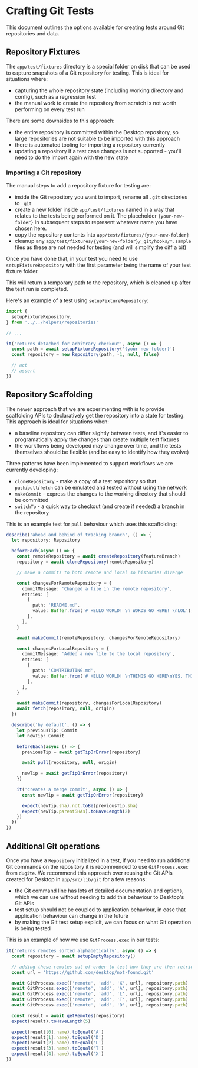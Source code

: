 # Crafting Git Tests

This document outlines the options available for creating tests around Git
repositories and data.

## Repository Fixtures

The `app/test/fixtures` directory is a special folder on disk that can be used
to capture snapshots of a Git repository for testing. This is ideal for
situations where:

 - capturing the whole repository state (including working directory and
   config), such as a regression test
 - the manual work to create the repository from scratch is not worth performing
   on every test run

There are some downsides to this approach:

 - the entire repository is committed within the Desktop repository, so large
   repositories are not suitable to be imported with this approach
 - there is automated tooling for importing a repository currently
 - updating a repository if a test case changes is not supported - you'll need
   to do the import again with the new state

### Importing a Git repository

The manual steps to add a repository fixture for testing are:

 - inside the Git repository you want to import, rename all `.git` directories
   to `_git`
 - create a new folder inside `app/test/fixtures` named in a way that relates to
   the tests being performed on it. The placeholder `{your-new-folder}`
   in subsequent steps to represent whatever name you have chosen here.
 - copy the repository contents into `app/test/fixtures/{your-new-folder}`
 - cleanup any `app/test/fixtures/{your-new-folder}/_git/hooks/*.sample` files
   as these are not needed for testing (and will simplify the diff a bit)

Once you have done that, in your test you need to use `setupFixtureRepository`
with the first parameter being the name of your test fixture folder.

This will return a temporary path to the repository, which is cleaned up after
the test run is completed.

Here's an example of a test using `setupFixtureRepository`:

```ts
import {
  setupFixtureRepository,
} from '../../helpers/repositories'

// ...

it('returns detached for arbitrary checkout', async () => {
  const path = await setupFixtureRepository('{your-new-folder}')
  const repository = new Repository(path, -1, null, false)

  // act
  // assert
})
```

## Repository Scaffolding

The newer approach that we are experimenting with is to provide scaffolding APIs
to declaratively get the repository into a state for testing. This approach is
ideal for situations when:

 - a baseline repository can differ slightly between tests, and it's easier to
   programatically apply the changes than create multiple test fixtures
 - the workflows being developed may change over time, and the tests themselves
   should be flexible (and be easy to identify how they evolve)

Three patterns have been implemented to support workflows we are currently
developing:

 - `cloneRepository` - make a copy of a test repository so that
    `push`/`pull`/`fetch` can be emulated and tested without using the network
 - `makeCommit` - express the changes to the working directory that should be committed
 - `switchTo` - a quick way to checkout (and create if needed) a branch in the
   repository

This is an example test for `pull` behaviour which uses this scaffolding:

```ts
describe('ahead and behind of tracking branch', () => {
  let repository: Repository

  beforeEach(async () => {
    const remoteRepository = await createRepository(featureBranch)
    repository = await cloneRepository(remoteRepository)

    // make a commits to both remote and local so histories diverge

    const changesForRemoteRepository = {
      commitMessage: 'Changed a file in the remote repository',
      entries: [
        {
          path: 'README.md',
          value: Buffer.from('# HELLO WORLD! \n WORDS GO HERE! \nLOL'),
        },
      ],
    }

    await makeCommit(remoteRepository, changesForRemoteRepository)

    const changesForLocalRepository = {
      commitMessage: 'Added a new file to the local repository',
      entries: [
        {
          path: 'CONTRIBUTING.md',
          value: Buffer.from('# HELLO WORLD! \nTHINGS GO HERE\nYES, THINGS'),
        },
      ],
    }

    await makeCommit(repository, changesForLocalRepository)
    await fetch(repository, null, origin)
  })

  describe('by default', () => {
    let previousTip: Commit
    let newTip: Commit

    beforeEach(async () => {
      previousTip = await getTipOrError(repository)

      await pull(repository, null, origin)

      newTip = await getTipOrError(repository)
    })

    it('creates a merge commit', async () => {
      const newTip = await getTipOrError(repository)

      expect(newTip.sha).not.toBe(previousTip.sha)
      expect(newTip.parentSHAs).toHaveLength(2)
    })
  })
})
```

## Additional Git operations

Once you have a `Repository` initialized in a test, if you need to run
additional Git commands on the repository it is recommended to use
`GitProcess.exec` from `dugite`. We recommend this approach over reusing the Git
APIs created for Desktop in `app/src/lib/git` for a few reasons:

 - the Git command line has lots of detailed documentation and options, which we
   can use without needing to add this behaviour to Desktop's Git APIs
 - test setup should not be coupled to application behaviour, in case that
   application behaviour can change in the future
 - by making the Git test setup explicit, we can focus on what Git operation is
   being tested

This is an example of how we use `GitProcess.exec` in our tests:

```ts
it('returns remotes sorted alphabetically', async () => {
  const repository = await setupEmptyRepository()

  // adding these remotes out-of-order to test how they are then retrieved
  const url = 'https://github.com/desktop/not-found.git'

  await GitProcess.exec(['remote', 'add', 'X', url], repository.path)
  await GitProcess.exec(['remote', 'add', 'A', url], repository.path)
  await GitProcess.exec(['remote', 'add', 'L', url], repository.path)
  await GitProcess.exec(['remote', 'add', 'T', url], repository.path)
  await GitProcess.exec(['remote', 'add', 'D', url], repository.path)

  const result = await getRemotes(repository)
  expect(result).toHaveLength(5)

  expect(result[0].name).toEqual('A')
  expect(result[1].name).toEqual('D')
  expect(result[2].name).toEqual('L')
  expect(result[3].name).toEqual('T')
  expect(result[4].name).toEqual('X')
})
```
